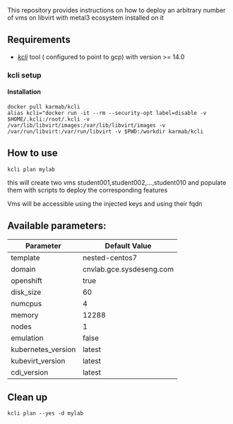 
This repository provides instructions on how to deploy an arbitrary number of vms on libvirt with metal3 ecosystem installed on it

## Requirements

- [*kcli*](https://github.com/karmab/kcli) tool ( configured to point to gcp) with version >= 14.0

### kcli setup

#### Installation 

```
docker pull karmab/kcli
alias kcli="docker run -it --rm --security-opt label=disable -v $HOME/.kcli:/root/.kcli -v /var/lib/libvirt/images:/var/lib/libvirt/images -v /var/run/libvirt:/var/run/libvirt -v $PWD:/workdir karmab/kcli
```

## How to use

```
kcli plan mylab
```

this will create two vms student001,student002,...,student010 and populate them with scripts to deploy the corresponding features

Vms will be accessible using the injected keys and using their fqdn

## Available parameters:

| Parameter         | Default Value            |
|------------------ |--------------------------|
|template           | nested-centos7           | 
|domain             | cnvlab.gce.sysdeseng.com |
|openshift          | true                     |
|disk_size          | 60                       |
|numcpus            | 4                        |
|memory             | 12288                    |
|nodes              | 1                        |
|emulation          | false                    |
|kubernetes_version | latest                   |
|kubevirt_version   | latest                   | 
|cdi_version        | latest                   |

## Clean up

```
kcli plan --yes -d mylab
```
